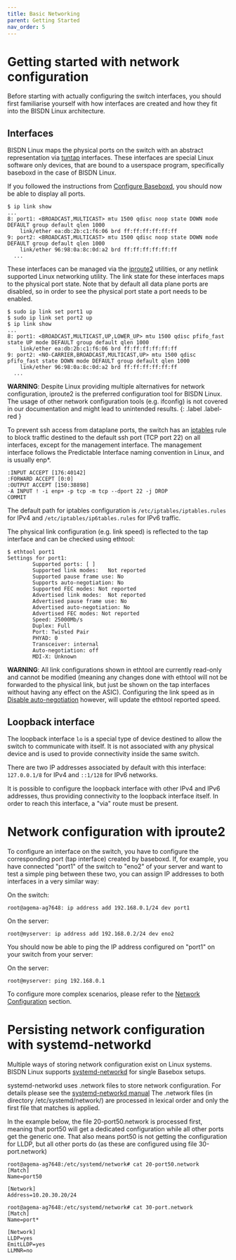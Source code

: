 ```yaml
---
title: Basic Networking
parent: Getting Started
nav_order: 5
---
```


# Getting started with network configuration

Before starting with actually configuring the switch interfaces, you should first familiarise yourself with how interfaces are created and how they fit into the BISDN Linux architecture.

## Interfaces

BISDN Linux maps the physical ports on the switch with an abstract representation via [tuntap](https://www.kernel.org/doc/Documentation/networking/tuntap.txt) interfaces. These interfaces are special Linux software only devices, that are bound to a userspace program, specifically baseboxd in the case of BISDN Linux.

If you followed the instructions from [Configure Baseboxd](/getting_started/configure_baseboxd.md), you should now be able to display all ports.

```
$ ip link show
...
8: port1: <BROADCAST,MULTICAST> mtu 1500 qdisc noop state DOWN mode DEFAULT group default qlen 1000
    link/ether ea:db:2b:c1:f6:06 brd ff:ff:ff:ff:ff:ff
9: port2: <BROADCAST,MULTICAST> mtu 1500 qdisc noop state DOWN mode DEFAULT group default qlen 1000
    link/ether 96:98:0a:8c:0d:a2 brd ff:ff:ff:ff:ff:ff
  ...
```

These interfaces can be managed via the [iproute2](https://linux.die.net/man/8/ip) utilities, or any netlink supported Linux networking utility. The link state for these interfaces maps to the physical port state. Note that by default all data plane ports are disabled, so in order to see the physical port state a port needs to be enabled.


```
$ sudo ip link set port1 up
$ sudo ip link set port2 up
$ ip link show
...
8: port1: <BROADCAST,MULTICAST,UP,LOWER_UP> mtu 1500 qdisc pfifo_fast state UP mode DEFAULT group default qlen 1000
    link/ether ea:db:2b:c1:f6:06 brd ff:ff:ff:ff:ff:ff
9: port2: <NO-CARRIER,BROADCAST,MULTICAST,UP> mtu 1500 qdisc pfifo_fast state DOWN mode DEFAULT group default qlen 1000
    link/ether 96:98:0a:8c:0d:a2 brd ff:ff:ff:ff:ff:ff
  ...
```

**WARNING**: Despite Linux providing multiple alternatives for network configuration, iproute2 is the preferred configuration tool for BISDN Linux. The usage of other network configuration tools (e.g. ifconfig) is not covered in our documentation and might lead to unintended results.
{: .label .label-red }

To prevent ssh access from dataplane ports, the switch has an [iptables](https://linux.die.net/man/8/iptables) rule to block traffic destined to the default ssh port (TCP port 22) on all interfaces, except for the management interface. The management interface follows the Predictable Interface naming convention in Linux, and is usually enp\*.

```
:INPUT ACCEPT [176:40142]
:FORWARD ACCEPT [0:0]
:OUTPUT ACCEPT [150:38898]
-A INPUT ! -i enp+ -p tcp -m tcp --dport 22 -j DROP
COMMIT
```

The default path for iptables configuration is ``/etc/iptables/iptables.rules`` for IPv4 and ``/etc/iptables/ip6tables.rules`` for IPv6 traffic.

The physical link configuration (e.g. link speed) is reflected to the tap interface and can be checked using ethtool:

```
$ ethtool port1
Settings for port1:
        Supported ports: [ ]
        Supported link modes:   Not reported
        Supported pause frame use: No
        Supports auto-negotiation: No
        Supported FEC modes: Not reported
        Advertised link modes:  Not reported
        Advertised pause frame use: No
        Advertised auto-negotiation: No
        Advertised FEC modes: Not reported
        Speed: 25000Mb/s
        Duplex: Full
        Port: Twisted Pair
        PHYAD: 0
        Transceiver: internal
        Auto-negotiation: off
        MDI-X: Unknown
```

**WARNING**: All link configurations shown in ethtool are currently read-only and cannot be modified (meaning any changes done with ethtool will not be forwarded to the physical link, but just be shown on the tap interfaces without having any effect on the ASIC). Configuring the link speed as in [Disable auto-negotiation](/platform_configuration/auto_negotiation.md#disable-auto-negotiation) however, will update the ethtool reported speed.

## Loopback interface

The loopback interface `lo` is a special type of device destined to allow the switch to communicate with itself. It is not associated with any physical device and is used to provide connectivity inside the same switch.

There are two IP addresses associated by default with this interface: `127.0.0.1/8` for IPv4 and `::1/128` for IPv6 networks.

It is possible to configure the loopback interface with other IPv4 and IPv6 addresses, thus providing connectivity to the loopback interface itself. In order to reach this interface, a "via" route must be present.

# Network configuration with iproute2

To configure an interface on the switch, you have to configure the corresponding port (tap interface) created by baseboxd. If, for example, you have connected "port1" of the switch to "eno2" of your server and want to test a simple ping between these two, you can assign IP addresses to both interfaces in a very similar way:

On the switch:
```
root@agema-ag7648: ip address add 192.168.0.1/24 dev port1
```

On the server:
```
root@myserver: ip address add 192.168.0.2/24 dev eno2
```

You should now be able to ping the IP address configured on "port1" on your switch from your server:

On the server:
```
root@myserver: ping 192.168.0.1
```

To configure more complex scenarios, please refer to the [Network Configuration](/network_configuration.md) section.


# Persisting network configuration with systemd-networkd

Multiple ways of storing network configuration exist on Linux systems. BISDN Linux supports [systemd-networkd](https://www.freedesktop.org/software/systemd/man/systemd-networkd.service.html) for single Basebox setups.

systemd-networkd uses .network files to store network configuration. For details please see the [systemd-networkd manual](https://www.freedesktop.org/software/systemd/man/systemd.network.html)
The .network files (in directory /etc/systemd/network/) are processed in lexical order and only the first file that matches is applied.

In the example below, the file 20-port50.network is processed first, meaning that port50 will get a dedicated configuration while all other ports get the generic one.
That also means port50 is not getting the configuration for LLDP, but all other ports do (as these are configured using file 30-port.network)

```
root@agema-ag7648:/etc/systemd/network# cat 20-port50.network
[Match]
Name=port50

[Network]
Address=10.20.30.20/24

root@agema-ag7648:/etc/systemd/network# cat 30-port.network
[Match]
Name=port*

[Network]
LLDP=yes
EmitLLDP=yes
LLMNR=no
```
